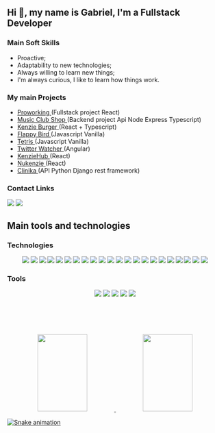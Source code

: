 ## Hi 👋, my name is Gabriel, I'm a Fullstack Developer 
<!--
**gabrielrochasouza/gabrielrochasouza** is a ✨ _special_ ✨ repository because its `README.md` (this file) appears on your GitHub profile.

Here are some ideas to get you started:
-->
### Main Soft Skills

- Proactive;
- Adaptability to new technologies;
- Always willing to learn new things;
- I'm always curious, I like to learn how things work.


### My main Projects

<ul>
  <li> <a href="https://github.com/gabrielrochasouza/Proworking-capstone">Proworking </a>(Fullstack project React) </li>
  <li> <a href="https://github.com/gabrielrochasouza/capstone-m4-api-music-club-shop">Music Club Shop </a>(Backend project Api Node Express Typescript) </li>
  <li> <a href="https://github.com/gabrielrochasouza/hamburgueria">Kenzie Burger </a>(React + Typescript) </li>
  <li> <a href="https://github.com/gabrielrochasouza/flappy-bird-js/">Flappy Bird </a>(Javascript Vanilla) </li>
  <li> <a href="https://github.com/gabrielrochasouza/TetrisJs">Tetris </a>(Javascript Vanilla) </li>
  <li> <a href="https://github.com/gabrielrochasouza/twitter-watcher">Twitter Watcher </a>(Angular) </li>
  <li> <a href="https://github.com/gabrielrochasouza/Kenziehub">KenzieHub </a>(React) </li>
  <li> <a href="https://github.com/gabrielrochasouza/Nu-Kenzie">Nukenzie </a>(React) </li>
  <li> <a href="https://github.com/gabrielrochasouza/Capstone-M5">Clinika </a>(API Python Django rest framework) </li>
</ul>


### Contact Links

<a href="https://www.linkedin.com/in/gabriel-da-rocha-de-souza/" target="_blank"><img src="https://img.shields.io/badge/-LinkedIn-%230077B5?style=for-the-badge&logo=linkedin&logoColor=white" target="_blank"></a>
<a href = "mailto:grsouza@id.uff.br" target="_blank"><img src="https://img.shields.io/badge/Gmail-D14836?style=for-the-badge&logo=gmail&logoColor=white" target="_blank"></a>


## Main tools and technologies

### Technologies

<div align="center">
  <img src="https://img.shields.io/badge/-git-F05032?logo=git&logoColor=white&style=for-the-badge" />	
  <img src="https://img.shields.io/badge/-html-E34F26?logo=html5&logoColor=white&style=for-the-badge" />
  <img src="https://img.shields.io/badge/-css-1572B6?logo=css3&logoColor=white&style=for-the-badge" />
  <img src="https://img.shields.io/badge/-javascript-F7DF1E?logo=javascript&logoColor=white&style=for-the-badge" />
  <img src="https://img.shields.io/badge/-reactjs-61DAFB?logo=react&logoColor=white&style=for-the-badge" />
  <img src="https://img.shields.io/badge/-next.js-000000?logo=next.js&logoColor=white&style=for-the-badge" />
  <img src="https://img.shields.io/badge/-typescrypt-3178C6?logo=typescript&logoColor=white&style=for-the-badge" />
  <img src="https://img.shields.io/badge/-styled components-DB7093?logo=styled-components&logoColor=white&style=for-the-badge" />
  <img src="https://img.shields.io/badge/-nodejs-339933?logo=node.js&logoColor=white&style=for-the-badge" />
  <img src="https://img.shields.io/badge/-express-000000?logo=express&logoColor=white&style=for-the-badge" />
  <img src="https://img.shields.io/badge/-jwt-000000?logo=JSON Web Tokens&logoColor=white&style=for-the-badge" />
  <img src="https://img.shields.io/badge/-typeorm-FE0902?logo=typescript&logoColor=white&style=for-the-badge" />
  <img src="https://img.shields.io/badge/-jest-C21325?logo=jest&logoColor=white&style=for-the-badge" />
  <img src="https://img.shields.io/badge/-postgresql-4169E1?logo=postgresql&logoColor=white&style=for-the-badge" />
  <img src="https://img.shields.io/badge/-docker-2496ED?logo=docker&logoColor=white&style=for-the-badge" />
  <img src="https://img.shields.io/badge/-vercel-000000?logo=vercel&logoColor=white&style=for-the-badge" />
  <img src="https://img.shields.io/badge/-heroku-430098?logo=heroku&logoColor=white&style=for-the-badge" />
  <img src="https://img.shields.io/badge/-npm-CB3837?logo=npm&logoColor=white&style=for-the-badge" />
  <img src="https://img.shields.io/badge/-yarn-2C8EBB?logo=yarn&logoColor=white&style=for-the-badge" />
  <img src="https://img.shields.io/badge/-python-3776AB?logo=python&logoColor=white&style=for-the-badge" />
  <img src="https://img.shields.io/badge/-django-092E20?logo=django&logoColor=white&style=for-the-badge" />
  <img src="https://img.shields.io/badge/-angular-000000?logo=angular&logoColor=white&style=for-the-badge" />
</div>


### Tools

<div align="center">
  <img src="https://img.shields.io/badge/-vscode-007ACC?logo=Visual Studio Code&logoColor=white&style=for-the-badge" />
  <img src="https://img.shields.io/badge/-notion-000000?logo=notion&logoColor=white&style=for-the-badge" />
  <img src="https://img.shields.io/badge/-figma-F24E1E?logo=figma&logoColor=white&style=for-the-badge" />
  <img src="https://img.shields.io/badge/-insomnia-4000BF?logo=insomnia&logoColor=white&style=for-the-badge" />
  <img src="https://img.shields.io/badge/-trello-0052CC?logo=trello&logoColor=white&style=for-the-badge" />
</div>

<br>
<br>
<br>
<br>
<br>
<!--
- ⚡ Fun fact: ...
-->
<div align="center">
  <a href="https://github.com/gabrielrochasouza">
  <img width='48%' height="180em" src="https://github-readme-stats.vercel.app/api?username=gabrielrochasouza&show_icons=true&include_all_commits=true&count_private=true"/>
  <img  width='48%' height="180em" src="https://github-readme-stats.vercel.app/api/top-langs/?username=gabrielrochasouza&layout=compact&langs_count=7"/>
</div>
  
  ![Snake animation](https://github.com/gabrielrochasouza/gabrielrochasouza/blob/output/github-contribution-grid-snake.svg)
